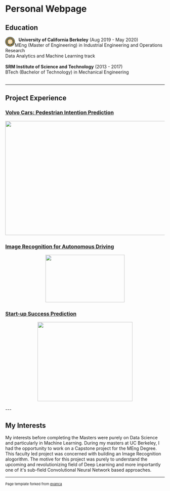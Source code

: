 # Personal Webpage

## Education

<img style="float: left;" src="images/berkeley.png?raw=true" width="30" height="30"/> &nbsp;&nbsp;
**University of California Berkeley** (Aug 2019 - May 2020)
<br>
MEng (Master of Engineering) in Industrial Engineering and Operations Research
<br>
Data Analytics and Machine Learning track
<br><br>
**SRM Institute of Science and Technology** (2013 - 2017)
<br>
BTech (Bachelor of Technology) in Mechanical Engineering
<br><br>

---

## Project Experience

### [Volvo Cars: Pedestrian Intention Prediction](/meng_volvo.md)

<p align='center'>
    <img src="images/modelC.gif?raw=true" width="640" height="360"/>
</p>

### [Image Recognition for Autonomous Driving](/meng_capstone.md)

<p align='center'>
    <img src="images/ripple.png?raw=true" width="250" height="150"/>
</p>

### [Start-up Success Prediction](/meng_startup.md)

<p align='center'>
    <img src="images/modelC1.gif?raw=true" width="300" height="250"/>
</p>
---

## My Interests

My interests before completing the Masters were purely on Data Science and particularly in Machine Learning. During my masters at UC Berkeley, I had the opportunity to work on a Capstone project for the MEng Degree. This faculty led project was concerned with building an Image Recognition alogorithm. The motive for this project was purely to understand the upcoming and revolutionizing field of Deep Learning and more importantly one of it's sub-field Convolutional Neural Network based approaches. 

---
<p style="font-size:11px">Page template forked from <a href="https://github.com/evanca/quick-portfolio">evanca</a></p>
<!-- Remove above link if you don't want to attibute -->
